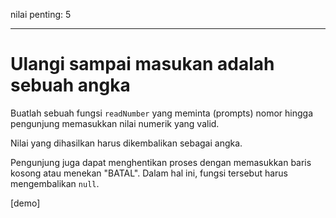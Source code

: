 nilai penting: 5

---

# Ulangi sampai masukan adalah sebuah angka

Buatlah sebuah fungsi `readNumber` yang meminta (prompts) nomor hingga pengunjung memasukkan nilai numerik yang valid.

Nilai yang dihasilkan harus dikembalikan sebagai angka.

Pengunjung juga dapat menghentikan proses dengan memasukkan baris kosong atau menekan "BATAL". Dalam hal ini, fungsi tersebut harus mengembalikan `null`.

[demo]

